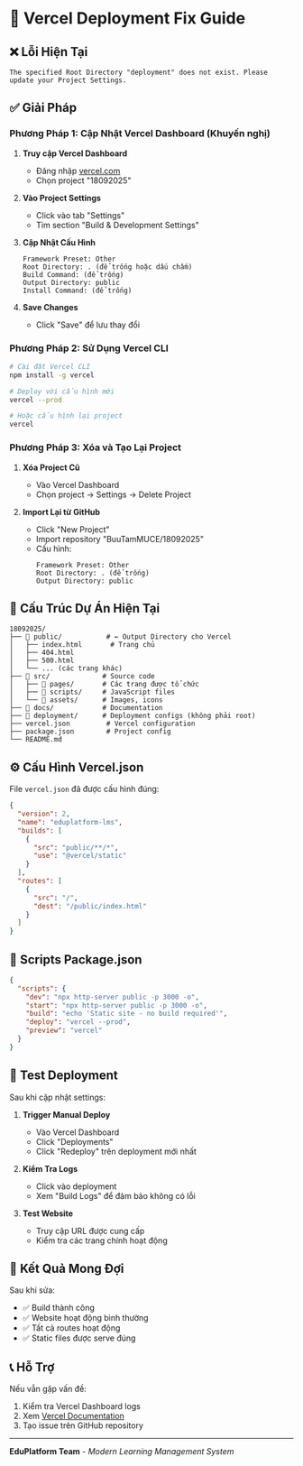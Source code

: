 # 🚀 Vercel Deployment Fix Guide

## ❌ Lỗi Hiện Tại
```
The specified Root Directory "deployment" does not exist. Please update your Project Settings.
```

## ✅ Giải Pháp

### Phương Pháp 1: Cập Nhật Vercel Dashboard (Khuyến nghị)

1. **Truy cập Vercel Dashboard**
   - Đăng nhập [vercel.com](https://vercel.com)
   - Chọn project "18092025"

2. **Vào Project Settings**
   - Click vào tab "Settings"
   - Tìm section "Build & Development Settings"

3. **Cập Nhật Cấu Hình**
   ```
   Framework Preset: Other
   Root Directory: . (để trống hoặc dấu chấm)
   Build Command: (để trống)
   Output Directory: public
   Install Command: (để trống)
   ```

4. **Save Changes**
   - Click "Save" để lưu thay đổi

### Phương Pháp 2: Sử Dụng Vercel CLI

```bash
# Cài đặt Vercel CLI
npm install -g vercel

# Deploy với cấu hình mới
vercel --prod

# Hoặc cấu hình lại project
vercel
```

### Phương Pháp 3: Xóa và Tạo Lại Project

1. **Xóa Project Cũ**
   - Vào Vercel Dashboard
   - Chọn project → Settings → Delete Project

2. **Import Lại từ GitHub**
   - Click "New Project"
   - Import repository "BuuTamMUCE/18092025"
   - Cấu hình:
     ```
     Framework Preset: Other
     Root Directory: . (để trống)
     Output Directory: public
     ```

## 📁 Cấu Trúc Dự Án Hiện Tại

```
18092025/
├── 📁 public/           # ← Output Directory cho Vercel
│   ├── index.html       # Trang chủ
│   ├── 404.html
│   ├── 500.html
│   └── ... (các trang khác)
├── 📁 src/             # Source code
│   ├── 📁 pages/       # Các trang được tổ chức
│   ├── 📁 scripts/     # JavaScript files
│   └── 📁 assets/      # Images, icons
├── 📁 docs/            # Documentation
├── 📁 deployment/      # Deployment configs (không phải root)
├── vercel.json         # Vercel configuration
├── package.json        # Project config
└── README.md
```

## ⚙️ Cấu Hình Vercel.json

File `vercel.json` đã được cấu hình đúng:

```json
{
  "version": 2,
  "name": "eduplatform-lms",
  "builds": [
    {
      "src": "public/**/*",
      "use": "@vercel/static"
    }
  ],
  "routes": [
    {
      "src": "/",
      "dest": "/public/index.html"
    }
  ]
}
```

## 🔧 Scripts Package.json

```json
{
  "scripts": {
    "dev": "npx http-server public -p 3000 -o",
    "start": "npx http-server public -p 3000 -o",
    "build": "echo 'Static site - no build required'",
    "deploy": "vercel --prod",
    "preview": "vercel"
  }
}
```

## 🚀 Test Deployment

Sau khi cập nhật settings:

1. **Trigger Manual Deploy**
   - Vào Vercel Dashboard
   - Click "Deployments"
   - Click "Redeploy" trên deployment mới nhất

2. **Kiểm Tra Logs**
   - Click vào deployment
   - Xem "Build Logs" để đảm bảo không có lỗi

3. **Test Website**
   - Truy cập URL được cung cấp
   - Kiểm tra các trang chính hoạt động

## 🎯 Kết Quả Mong Đợi

Sau khi sửa:
- ✅ Build thành công
- ✅ Website hoạt động bình thường
- ✅ Tất cả routes hoạt động
- ✅ Static files được serve đúng

## 📞 Hỗ Trợ

Nếu vẫn gặp vấn đề:
1. Kiểm tra Vercel Dashboard logs
2. Xem [Vercel Documentation](https://vercel.com/docs)
3. Tạo issue trên GitHub repository

---

**EduPlatform Team** - *Modern Learning Management System*
